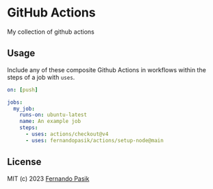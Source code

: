 # GitHub Actions

My collection of github actions

## Usage

Include any of these composite Github Actions in workflows within the steps of a job with `uses`.

```yaml
on: [push]

jobs:
  my_job:
    runs-on: ubuntu-latest
    name: An example job
    steps:
      - uses: actions/checkout@v4
      - uses: fernandopasik/actions/setup-node@main
```

## License

MIT (c) 2023 [Fernando Pasik](https://fernandopasik.com)
